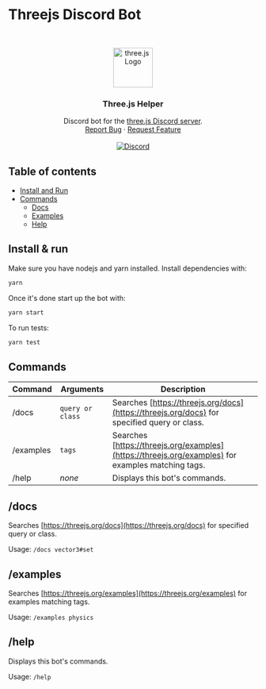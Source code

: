 # Threejs Discord Bot

<br />
<p align="center">
  <a href="https://threejs.org">
    <img src="https://github.com/mrdoob/three.js/blob/master/icon.png?raw=true" alt="three.js Logo" width="80" height="80">
  </a>

  <h3 align="center">Three.js Helper</h3>

  <p align="center">
    Discord bot for the <a href="https://discord.gg/HF4UdyF">three.js Discord server</a>.
    <br />
    <a href="https://github.com/threejs/discord-bot/issues">Report Bug</a>
    ·
    <a href="https://github.com/threejs/discord-bot/issues">Request Feature</a>
    <br />
    <br />
    <a href="https://discord.gg/HF4UdyF">
      <img src="https://img.shields.io/discord/740090768164651008?style=flat&colorA=FFFFFF&colorB=FFFFFF&label=Discord&logo=discord" alt="Discord" />
    </a>
  </p>
</p>

## Table of contents

- [Install and Run](#install--run)
- [Commands](#commands)
  - [Docs](#docs)
  - [Examples](#examples)
  - [Help](#help)

## Install & run

Make sure you have nodejs and yarn installed. Install dependencies with:

```bash
yarn
```

Once it's done start up the bot with:

```bash
yarn start
```

To run tests:

```bash
yarn test
```

## Commands

| Command   | Arguments        | Description                                                                                       |
| --------- | ---------------- | ------------------------------------------------------------------------------------------------- |
| /docs     | `query or class` | Searches [https://threejs.org/docs](https://threejs.org/docs) for specified query or class.       |
| /examples | `tags`           | Searches [https://threejs.org/examples](https://threejs.org/examples) for examples matching tags. |
| /help     | _none_           | Displays this bot's commands.                                                                     |

## /docs

Searches [https://threejs.org/docs](https://threejs.org/docs) for specified query or class.

Usage: `/docs vector3#set`

## /examples

Searches [https://threejs.org/examples](https://threejs.org/examples) for examples matching tags.

Usage: `/examples physics`

## /help

Displays this bot's commands.

Usage: `/help`
